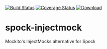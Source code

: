 [![Build Status](https://travis-ci.org/nikolaylagutko/spock-injectmocks.svg?branch=master)](https://travis-ci.org/nikolaylagutko/spock-injectmocks) [![Coverage Status](https://coveralls.io/repos/nikolaylagutko/spock-injectmocks/badge.svg)](https://coveralls.io/r/nikolaylagutko/spock-injectmocks) [ ![Download](https://api.bintray.com/packages/nikolaylagutko/spock-extensions/spock-injectmocks/images/download.svg) ](https://bintray.com/nikolaylagutko/spock-extensions/spock-injectmocks/_latestVersion)

# spock-injectmock
Mockito's InjectMocks alternative for Spock
